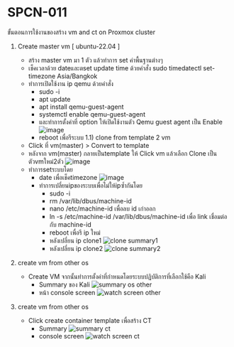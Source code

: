# SPCN-011
ขั้นตอนการใช้งานของสร้าง vm and ct on Proxmox cluster

1) Create master vm [ ubuntu-22.04 ]
   - สร้าง master vm มา 1 ตัว แล้วทำการ set ค่าพื้นฐานต่างๆ
   - เช็คเวลาด้วย dateและตset update time ด้วยคำสั่ง sudo timedatectl set-timezone Asia/Bangkok
   - ทำการเปิดใช้งาน ip qemu ด้วยคำสั่ง
       - sudo -i
       - apt update
       - apt install qemu-guest-agent
       - systemctl enable qemu-guest-agent
       - และทำการตั้งค่าที่ option ให้เปิดใช้งานตัว Qemu guest agent เป็น Enable 
        ![image](https://user-images.githubusercontent.com/117457958/207245641-40c1e992-fb5d-4e89-9abb-ed9f05b29cbf.png)
       - reboot เพื่อรีระบบ
   1.1) clone from template 2 vm
   - Click ที่ vm(master) > Convert to template
   -  หลังจาก vm(master) กลายเป็นtemplate ให้ Click vm แล้วเลือก Clone เป็นตัวvmใหม่2ตัว
      ![image](https://user-images.githubusercontent.com/117457958/207246162-80db51e3-06a4-4612-9ce4-f3f0d73dc0b9.png)
   - ทำการsetระบบโดย
        - date เพื่อเช็คtimezone
          ![image](https://user-images.githubusercontent.com/117457958/207246791-4c5e1549-ce47-4935-952b-6e9f3d2b3e4e.png)  
        - ทำการเปลี่ยนipของระบบเพื่อไม่ให้ipซ้ำกันโดย
            - sudo -i
            - rm /var/lib/dbus/machine-id
            - nano /etc/machine-id เพื่อลบ id เก่าออก
            - ln -s /etc/machine-id /var/lib/dbus/machine-id เพื่อ link เชื่อมต่อกับ machine-id
            - reboot เพื่อรี ip ใหม่
            - หลังเปลี่ยน ip clone1
              ![clone summary1](https://user-images.githubusercontent.com/119097660/206990489-4c7e5fdc-0ebc-4848-8097-9ff66c473168.png)
            - หลังเปลี่ยน ip clone2
              ![clone summary2](https://user-images.githubusercontent.com/119097660/206990515-facba323-a7f5-4538-9911-38dc16157b27.png)
 
2) create vm from other os
   - Create VM จากนั้นทำการตั้งค่าที่กำหนดโดยระบบปฏิบัติการที่เลือกใช้คือ Kali
      - Summary ของ Kali
        ![summary os other](https://user-images.githubusercontent.com/119097660/206990720-54d13749-d4e8-411a-8193-7eced674c558.png)
      - หน้า console screen
        ![watch screen other](https://user-images.githubusercontent.com/119097660/206990727-765816a0-5a64-4e54-b34d-ca6a22a91cd6.png)  

3) create vm from other os
   - Click create container template เพื่อสร้าง CT
      - Summary 
        ![summary ct](https://user-images.githubusercontent.com/119097660/206991056-5ab02e66-2cb3-4f75-b49c-8512e565e7f3.png)
      - console screen 
        ![watch screen  ct](https://user-images.githubusercontent.com/119097660/206991066-895b52ea-7bcc-41a7-a1da-aa7b5cf7c098.png)
